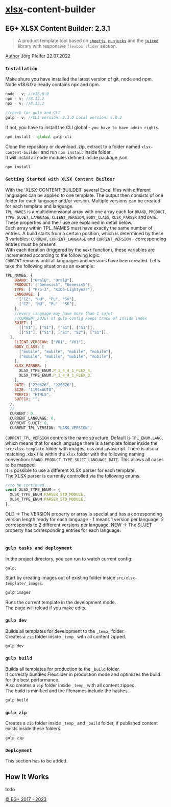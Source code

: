 # [xlsx](https://www.npmjs.com/package/xlsx)-content-builder

## EG+ XLSX Content Builder: 2.3.1

> A product template tool based on [`sheetjs`](https://sheetjs.com/), [`nunjucks`](https://www.npmjs.com/package/nunjucks) and the [`juiced`](http://juicedcss.com/) library with responsive `flexbox slider` section.

[Author](joerg.pfeifer@geplusww.com) Jörg Pfeifer 22.07.2022

### `Installation`

Make shure you have installed the latest version of git, node and npm.\
Node v18.6.0 allready contains npx and npm.

```js
node - v; //v18.6.0
npm - v; //8.13.2
npx - v; //8.13.2

//check for gulp and CLI
gulp - v; //CLI version: 2.3.0 Local version: 4.0.2
```

If not, you have to install the CLI global - `you have to have admin rights`.

```js
npm install --global gulp-cli
```

Clone the repository or download .zip, extract to a folder named `xlsx-content-builder` and run `npm install` inside folder.\
It will install all node modules defined inside package.json.

```js
npm install
```

### `Getting Started with XLSX Content Builder`

With the 'XLSX-CONTENT-BUILDER' several Excel files with different languages can be applied to one template. The output then consists of one folder for each language and/or version. Multiple versions can be created for each template and language.\
`TPL_NAMES` is a multidimensional array with one array each for `BRAND`, `PRODUCT`, `TYPE`, `SUJET`, `LANGUAGE`, `CLIENT_VERSION`, `BODY_CLASS`, `XLSX_PARSER` and `DATE`. These properties and their use are explained in detail below.\
Each array within TPL_NAMES must have exactly the same number of entries.
A build starts from a certain position, which is determined by these 3 variables: `CURRENT`, `CURRENT_LANGUAGE` and `CURRENT_VERSION` - corresponding entries must be present!\
With each iteration (triggered by the `next` function), these variables are incremented according to the following logic:\
`CURRENT` remains until all languages ​​and versions have been created.
Let's take the following situation as an example:

```js
TPL_NAMES: {
    BRAND: ["OralB", "OralB"],
    PRODUCT: ["Genesis5", "Genesis5"],
    TYPE: [ "Pro-3", "KIDS-Lightyear"],
    LANGUAGE: [
      ["CZ", "HU", "PL", "SK"],
      ["CZ", "HU", "PL", "SK"],
    ],
    //every language may have more than 1 sujet
    //CURRENT_SUJET of gulp-config keeps track of inside index
    SUJET: [
      [["S1"], ["S1"], ["S1"], ["S1"]],
      [["S1"], ["S1"], ["S1", "S2"], ["S1"]],
  ],
    CLIENT_VERSION: ["V01", "V01"],
    BODY_CLASS: [
      ["mobile", "mobile", "mobile", "mobile"],
      ["mobile", "mobile", "mobile", "mobile"],
    ],
    XLSX_PARSER: [
      XLSX_TYPE_ENUM.P_1_4_4_1_FLEX_4,
      XLSX_TYPE_ENUM.P_1_4_4_1_FLEX_3,
    ],
    DATE: ["220626", "220626"],
    SIZE: "1195xAUTO",
    PREFIX: "HTML5",
    SUFFIX: "",
  },
  //
  CURRENT: 0,
  CURRENT_LANGUAGE: 0,
  CURRENT_SUJET: 0,
  CURRENT_TPL_VERSION: "LANG_VERSION",
```

`CURRENT_TPL_VERSION` controls the name structure. Default is `TPL_ENUM.LANG`, which means that for each language there is a template folder inside the `src/xlsx-template` folder with images, css and javascript. There is also a matching .xlsx file within the `xlsx` folder with the following naming convention: `BRAND_PRODUCT_TYPE_SUJET_LANGUAGE_DATE`. This allows all cases to be mapped.\
It is possible to use a different XLSX parser for each template.\
The XLSX parser is currently controlled via the following enums.

```js
//to be continued...
const XLSX_TYPE_ENUM = {
  XLSX_TYPE_ENUM.PARSER_STD_MODULE,
  XLSX_TYPE_ENUM.PARSER_STD_MODULE,
};
```

OLD -> The VERSION property or array is special and has a corresponding version length ready for each language - 1 means 1 version per language, 2 corresponds to 2 different versions per language.
NEW -> The SUJET property has corresponding entries for each language.

#

### `gulp tasks and deployment`

In the project directory, you can run to watch current config:

```js
gulp;
```

Start by creating images out of existing folder inside `src/xlsx-template/_images`.

```js
gulp images
```

Runs the current template in the development mode.\
The page will reload if you make edits.

### `gulp dev`

Builds all templates for development to the `_temp_` folder.\
Creates a `zip` folder inside `_temp_` with all content zipped.

```js
gulp dev
```

### `gulp build`

Builds all templates for production to the `_build` folder.\
It correctly bundles Flexslider in production mode and optimizes the build for the best performance.\
Also creates a `zip` folder inside `_temp_` with all content zipped.\
The build is minified and the filenames include the hashes.

```js
gulp build
```

### `gulp zip`

Creates a `zip` folder inside `_temp_` and `_build` folder, if published content exists inside these folders.

```js
gulp zip
```

### `Deployment`

This section has to be added.

## How It Works

todo

[© EG+ 2017 - 2023](https://www.egplusww.de)
